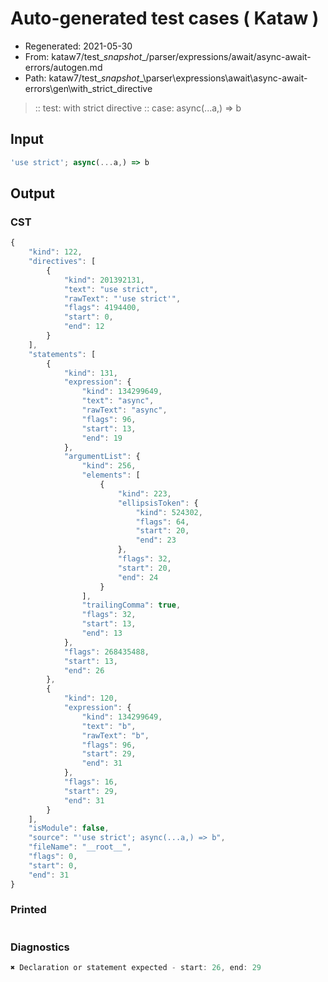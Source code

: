 # Auto-generated test cases ( Kataw )
- Regenerated: 2021-05-30
- From: kataw7/test\__snapshot__/parser/expressions/await/async-await-errors/autogen.md
- Path: kataw7/test\__snapshot__\parser\expressions\await\async-await-errors\gen\with_strict_directive
> :: test: with strict directive
> :: case: async(...a,) => b
## Input

`````js
'use strict'; async(...a,) => b
`````
## Output

### CST

```javascript
{
    "kind": 122,
    "directives": [
        {
            "kind": 201392131,
            "text": "use strict",
            "rawText": "'use strict'",
            "flags": 4194400,
            "start": 0,
            "end": 12
        }
    ],
    "statements": [
        {
            "kind": 131,
            "expression": {
                "kind": 134299649,
                "text": "async",
                "rawText": "async",
                "flags": 96,
                "start": 13,
                "end": 19
            },
            "argumentList": {
                "kind": 256,
                "elements": [
                    {
                        "kind": 223,
                        "ellipsisToken": {
                            "kind": 524302,
                            "flags": 64,
                            "start": 20,
                            "end": 23
                        },
                        "flags": 32,
                        "start": 20,
                        "end": 24
                    }
                ],
                "trailingComma": true,
                "flags": 32,
                "start": 13,
                "end": 13
            },
            "flags": 268435488,
            "start": 13,
            "end": 26
        },
        {
            "kind": 120,
            "expression": {
                "kind": 134299649,
                "text": "b",
                "rawText": "b",
                "flags": 96,
                "start": 29,
                "end": 31
            },
            "flags": 16,
            "start": 29,
            "end": 31
        }
    ],
    "isModule": false,
    "source": "'use strict'; async(...a,) => b",
    "fileName": "__root__",
    "flags": 0,
    "start": 0,
    "end": 31
}
```

### Printed

```javascript

```

### Diagnostics

```javascript
✖ Declaration or statement expected - start: 26, end: 29

```

